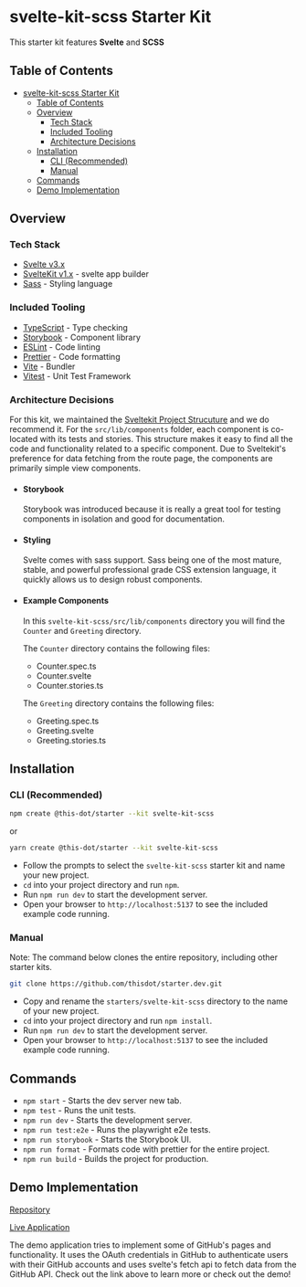 # svelte-kit-scss Starter Kit

This starter kit features **Svelte** and **SCSS**

## Table of Contents

- [svelte-kit-scss Starter Kit](#svelte-kit-scss-starter-kit)
  - [Table of Contents](#table-of-contents)
  - [Overview](#overview)
    - [Tech Stack](#tech-stack)
    - [Included Tooling](#included-tooling)
    - [Architecture Decisions](#architecture-decisions)
  - [Installation](#installation)
    - [CLI (Recommended)](#cli-recommended)
    - [Manual](#manual)
  - [Commands](#commands)
  - [Demo Implementation](#demo-implementation)

## Overview

### Tech Stack

- [Svelte v3.x](https://svelte.dev/)
- [SvelteKit v1.x](https://kit.svelte.dev/) - svelte app builder
- [Sass](https://sass-lang.com/) - Styling language

### Included Tooling

- [TypeScript](https://www.typescriptlang.org/) - Type checking
- [Storybook](https://storybook.js.org/) - Component library
- [ESLint](https://eslint.org/) - Code linting
- [Prettier](https://prettier.io/) - Code formatting
- [Vite](https://vitejs.dev/) - Bundler
- [Vitest](https://vitest.dev/) - Unit Test Framework

### Architecture Decisions

For this kit, we maintained the [Sveltekit Project Strucuture](https://kit.svelte.dev/docs/project-structure) and we do recommend it. For the `src/lib/components` folder, each component is co-located with its tests and stories. This structure makes it easy to find all the code and functionality related to a specific component. Due to Sveltekit's preference for data fetching from the route page, the components are primarily simple view components.

- #### Storybook

  Storybook was introduced because it is really a great tool for testing components in isolation and good for documentation.

- #### Styling

  Svelte comes with sass support. Sass being one of the most mature, stable, and powerful professional grade CSS extension language, it quickly allows us to design robust components.

- #### Example Components

  In this `svelte-kit-scss/src/lib/components` directory you will find the `Counter` and `Greeting` directory.

  The `Counter` directory contains the following files:

  - Counter.spec.ts
  - Counter.svelte
  - Counter.stories.ts

  The `Greeting` directory contains the following files:

  - Greeting.spec.ts
  - Greeting.svelte
  - Greeting.stories.ts

## Installation

### CLI (Recommended)

```bash
npm create @this-dot/starter --kit svelte-kit-scss
```

or

```bash
yarn create @this-dot/starter --kit svelte-kit-scss
```

- Follow the prompts to select the `svelte-kit-scss` starter kit and name your new project.
- `cd` into your project directory and run `npm`.
- Run `npm run dev` to start the development server.
- Open your browser to `http://localhost:5137` to see the included example code running.

### Manual

Note: The command below clones the entire repository, including other starter kits.

```bash
git clone https://github.com/thisdot/starter.dev.git
```

- Copy and rename the `starters/svelte-kit-scss` directory to the name of your new project.
- `cd` into your project directory and run `npm install`.
- Run `npm run dev` to start the development server.
- Open your browser to `http://localhost:5137` to see the included example code running.

## Commands

- `npm start` - Starts the dev server new tab.
- `npm test` - Runs the unit tests.
- `npm run dev` - Starts the development server.
- `npm run test:e2e` - Runs the playwright e2e tests.
- `npm run storybook` - Starts the Storybook UI.
- `npm run format` - Formats code with prettier for the entire project.
- `npm run build` - Builds the project for production.

## Demo Implementation

[Repository](https://github.com/thisdot/starter.dev-github-showcases/tree/main/svelte-kit-scss)

[Live Application](http://svelte-kit-scss.starter.dev/)

The demo application tries to implement some of GitHub's pages and functionality. It uses the OAuth credentials in GitHub to authenticate users with their GitHub accounts and uses svelte's fetch api to fetch data from the GitHub API. Check out the link above to learn more or check out the demo!
